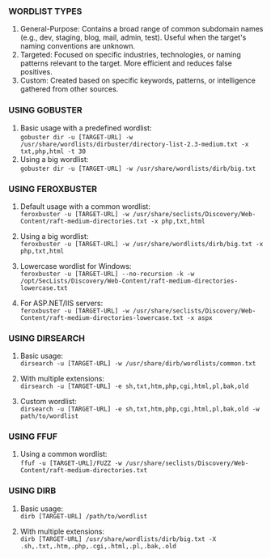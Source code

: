 ### **WORDLIST TYPES**

1. General-Purpose: Contains a broad range of common subdomain names (e.g., dev, staging, blog, mail, admin, test). Useful when the target's naming conventions are unknown.
2. Targeted: Focused on specific industries, technologies, or naming patterns relevant to the target. More efficient and reduces false positives.
3. Custom: Created based on specific keywords, patterns, or intelligence gathered from other sources.

### **USING GOBUSTER**

1. Basic usage with a predefined wordlist:  
    `gobuster dir -u [TARGET-URL] -w /usr/share/wordlists/dirbuster/directory-list-2.3-medium.txt -x txt,php,html -t 30`    
2. Using a big wordlist:  
    `gobuster dir -u [TARGET-URL] -w /usr/share/wordlists/dirb/big.txt`
    

### **USING FEROXBUSTER**

1.  Default usage with a common wordlist:  
    `feroxbuster -u [TARGET-URL] -w /usr/share/seclists/Discovery/Web-Content/raft-medium-directories.txt -x php,txt,html`
    
2.  Using a big wordlist:  
    `feroxbuster -u [TARGET-URL] -w /usr/share/wordlists/dirb/big.txt -x php,txt,html`
    
3.  Lowercase wordlist for Windows:  
    `feroxbuster -u [TARGET-URL] --no-recursion -k -w /opt/SecLists/Discovery/Web-Content/raft-medium-directories-lowercase.txt`
    
4.  For ASP.NET/IIS servers:  
    `feroxbuster -u [TARGET-URL] -w /usr/share/seclists/Discovery/Web-Content/raft-medium-directories-lowercase.txt -x aspx`
    

### **USING DIRSEARCH**

1.  Basic usage:  
    `dirsearch -u [TARGET-URL] -w /usr/share/dirb/wordlists/common.txt`
    
2.  With multiple extensions:  
    `dirsearch -u [TARGET-URL] -e sh,txt,htm,php,cgi,html,pl,bak,old`
    
3.  Custom wordlist:  
    `dirsearch -u [TARGET-URL] -e sh,txt,htm,php,cgi,html,pl,bak,old -w path/to/wordlist`
    

### **USING FFUF**

1.  Using a common wordlist:  
    `ffuf -u [TARGET-URL]/FUZZ -w /usr/share/seclists/Discovery/Web-Content/raft-medium-directories.txt`

### **USING DIRB**

1.  Basic usage:  
    `dirb [TARGET-URL] /path/to/wordlist`
    
2.  With multiple extensions:  
    `dirb [TARGET-URL] /usr/share/wordlists/dirb/big.txt -X .sh,.txt,.htm,.php,.cgi,.html,.pl,.bak,.old`